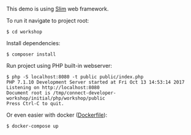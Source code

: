 This demo is using [Slim](https://www.slimframework.com/) web framework.

To run it navigate to project root:

    $ cd workshop

Install dependencies:

    $ composer install

Run project using PHP built-in webserver:

    $ php -S localhost:8080 -t public public/index.php
    PHP 7.1.10 Development Server started at Fri Oct 13 14:53:14 2017
    Listening on http://localhost:8080
    Document root is /tmp/connect-developer-workshop/initial/php/workshop/public
    Press Ctrl-C to quit.

Or even easier with docker ([Dockerfile](https://hub.docker.com/r/avsej/php-couchbase-base/)):

    $ docker-compose up
